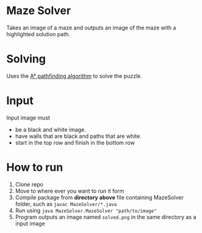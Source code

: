 # Maze Solver

Takes an image of a maze and outputs an image of the maze with a highlighted solution path.

# Solving

Uses the [A* pathfinding algorithm](https://en.wikipedia.org/wiki/A*_search_algorithm) to solve the puzzle.

# Input

Input image must

- be a black and white image. 
- have walls that are black and paths that are white.
- start in the top row and finish in the bottom row

# How to run

1. Clone repo
2. Move to where ever you want to run it form
3. Compile package from **directory above** file containing MazeSolver folder, such as `javac MazeSolver/*.java`
4. Run using `java MazeSolver.MazeSolver "path/to/image"`
5. Program outputs an image named `solved.png` in the same directory as a input image
